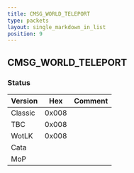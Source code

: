 ```yaml
---
title: CMSG_WORLD_TELEPORT
type: packets
layout: single_markdown_in_list
position: 9
---
```


## CMSG_WORLD_TELEPORT

### Status

Version    | Hex        | Comment
---------- | ---------- | ---------- 
Classic    | 0x008      |  
TBC        | 0x008      |  
WotLK      | 0x008      |  
Cata       |            |  
MoP        |            |  
